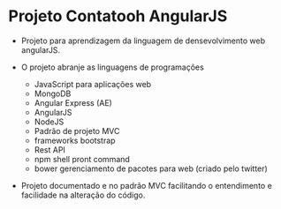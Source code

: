 # Projeto Contatooh AngularJS

- Projeto para aprendizagem da linguagem de densevolvimento web angularJS.

- O projeto abranje as linguagens de programações 
	- JavaScript para aplicações web
	- MongoDB 
	- Angular Express (AE)
	- AngularJS
	- NodeJS
	- Padrão de projeto MVC
	- frameworks bootstrap
	- Rest API
	- npm shell pront command
	- bower gerenciamento de pacotes para web (criado pelo twitter)

- Projeto documentado e no padrão MVC facilitando o entendimento e facilidade na alteração do código.
